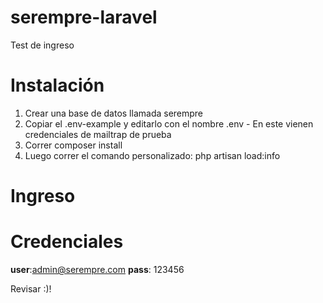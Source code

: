 # serempre-laravel
Test de ingreso

# Instalación
1) Crear una base de datos llamada serempre
2) Copiar el .env-example y editarlo con el nombre .env - En este vienen credenciales de mailtrap de prueba
3) Correr composer install
4) Luego correr el comando personalizado: php artisan load:info


# Ingreso
# Credenciales

  **user**:admin@serempre.com
  **pass**: 123456
  
  
  Revisar :)!
